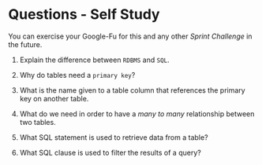 # Questions - Self Study

You can exercise your Google-Fu for this and any other _Sprint Challenge_ in the future.

1.  Explain the difference between `RDBMS` and `SQL`.

2)  Why do tables need a `primary key`?

3.  What is the name given to a table column that references the primary key
    on another table.

4)  What do we need in order to have a _many to many_ relationship between two
    tables.

5.  What SQL statement is used to retrieve data from a table?

6)  What SQL clause is used to filter the results of a query?
